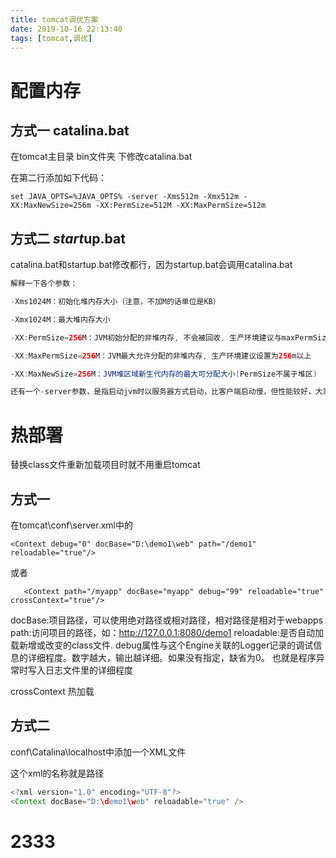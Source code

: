 ```yaml
---
title: tomcat调优方案
date: 2019-10-16 22:13:40
tags: [tomcat,调优]
---
```


# 配置内存

## 方式一 catalina.bat

在tomcat主目录 bin文件夹 下修改catalina.bat

在第二行添加如下代码：

```
set JAVA_OPTS=%JAVA_OPTS% -server -Xms512m -Xmx512m -XX:MaxNewSize=256m -XX:PermSize=512M -XX:MaxPermSize=512m
```



## 方式二 *start*up.bat

catalina.bat和startup.bat修改都行，因为startup.bat会调用catalina.bat

```java
解释一下各个参数：

-Xms1024M：初始化堆内存大小（注意，不加M的话单位是KB）

-Xmx1024M：最大堆内存大小

-XX:PermSize=256M：JVM初始分配的非堆内存, 不会被回收, 生产环境建议与maxPermSize相同

-XX:MaxPermSize=256M：JVM最大允许分配的非堆内存, 生产环境建议设置为256m以上

-XX:MaxNewSize=256M：JVM堆区域新生代内存的最大可分配大小(PermSize不属于堆区)

还有一个-server参数，是指启动jvm时以服务器方式启动，比客户端启动慢，但性能较好，大家可以自己选择。
```

<!--more--> 



# 热部署

替换class文件重新加载项目时就不用重启tomcat

## 方式一

在tomcat\conf\server.xml中的<host></host>

```
<Context debug="0" docBase="D:\demo1\web" path="/demo1"  reloadable="true"/>
```

或者

```
   <Context path="/myapp" docBase="myapp" debug="99" reloadable="true" crossContext="true"/>  
```

docBase:项目路径，可以使用绝对路径或相对路径，相对路径是相对于webapps 
path:访问项目的路径，如：http://127.0.0.1:8080/demo1 
reloadable:是否自动加载新增或改变的class文件. 
debug属性与这个Engine关联的Logger记录的调试信息的详细程度。数字越大，输出越详细。如果没有指定，缺省为0。 也就是程序异常时写入日志文件里的详细程度

crossContext 热加载

## 方式二

conf\Catalina\localhost中添加一个XML文件

这个xml的名称就是路径

```java
<?xml version="1.0" encoding="UTF-8"?> 
<Context docBase="D:\demo1\web" reloadable="true" /> 
```



# 2333

